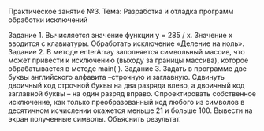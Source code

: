 Практическое занятие №3.
Тема: Разработка и отладка программ обработки
исключений

Задание 1. Вычисляется значение функции  y = 285 / x. Значение x вводится с
клавиатуры. Обработать исключение «Деление на ноль».
Задание 2. В методе enterArray заполняется символьный массив, что может
привести к исключению (выходу за границы массива), которое
обрабатывается в методе main( ).
Задание 3. Задать в программе две буквы английского алфавита –строчную и
заглавную. Сдвинуть двоичный код строчной буквы на два разряда
влево, а двоичный код заглавной буквы – на один разряд вправо.
Спроектировать собственное исключение, как только
преобразованный код любого из символов в десятичном исчислении
окажется меньше 21 и больше 100. Вывести на экран полученные
символы. Объяснить результат.